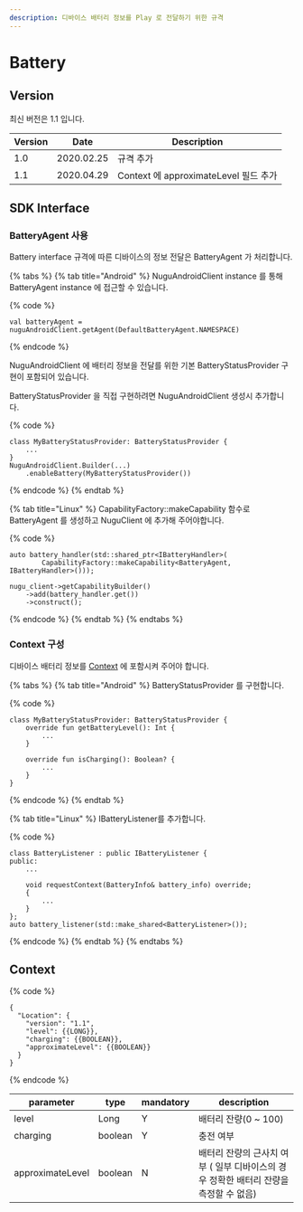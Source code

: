 ```yaml
---
description: 디바이스 배터리 정보를 Play 로 전달하기 위한 규격
---
```


# Battery

## Version

최신 버전은 1.1 입니다.

| Version | Date       | Description                      |
| ------- | ---------- | -------------------------------- |
| 1.0     | 2020.02.25 | 규격 추가                            |
| 1.1     | 2020.04.29 | Context 에 approximateLevel 필드 추가 |

## SDK Interface

### BatteryAgent 사용

Battery interface 규격에 따른 디바이스의 정보 전달은 BatteryAgent 가 처리합니다.

{% tabs %}
{% tab title="Android" %}
NuguAndroidClient instance 를 통해 BatteryAgent instance 에 접근할 수 있습니다.

{% code %}
```
val batteryAgent = nuguAndroidClient.getAgent(DefaultBatteryAgent.NAMESPACE)
```
{% endcode %}

NuguAndroidClient 에 배터리 정보을 전달를 위한 기본 BatteryStatusProvider 구현이 포함되어 있습니다.

BatteryStatusProvider 을 직접 구현하려면 NuguAndroidClient 생성시 추가합니다.

{% code %}
```
class MyBatteryStatusProvider: BatteryStatusProvider {
    ...
}
NuguAndroidClient.Builder(...)
    .enableBattery(MyBatteryStatusProvider())
```
{% endcode %}
{% endtab %}

{% tab title="Linux" %}
CapabilityFactory::makeCapability 함수로 BatteryAgent 를 생성하고 NuguClient 에 추가해 주어야합니다.

{% code %}
```
auto battery_handler(std::shared_ptr<IBatteryHandler>(
        CapabilityFactory::makeCapability<BatteryAgent, IBatteryHandler>()));

nugu_client->getCapabilityBuilder()
    ->add(battery_handler.get())
    ->construct();
```
{% endcode %}
{% endtab %}
{% endtabs %}

### Context 구성

디바이스 배터리 정보를 [Context](battery.md#context) 에 포함시켜 주어야 합니다.

{% tabs %}
{% tab title="Android" %}
BatteryStatusProvider 를 구현합니다.

{% code %}
```
class MyBatteryStatusProvider: BatteryStatusProvider {
    override fun getBatteryLevel(): Int {
        ...
    }

    override fun isCharging(): Boolean? {
        ...
    }
}
```
{% endcode %}
{% endtab %}

{% tab title="Linux" %}
IBatteryListener를 추가합니다.

{% code %}
```
class BatteryListener : public IBatteryListener {
public:
    ...

    void requestContext(BatteryInfo& battery_info) override;
    {
        ...
    }
};
auto battery_listener(std::make_shared<BatteryListener>());
```
{% endcode %}
{% endtab %}
{% endtabs %}

## Context

{% code %}
```
{
  "Location": {
    "version": "1.1",
    "level": {{LONG}},
    "charging": {{BOOLEAN}},
    "approximateLevel": {{BOOLEAN}}
  }
}
```
{% endcode %}

| parameter        | type    | mandatory | description                                        |
| ---------------- | ------- | --------- | -------------------------------------------------- |
| level            | Long    | Y         | 배터리 잔량(0 \~ 100)                                   |
| charging         | boolean | Y         | 충전 여부                                              |
| approximateLevel | boolean | N         | 배터리 잔량의 근사치 여부 ( 일부 디바이스의 경우 정확한 배터리 잔량을 측정할 수 없음) |

